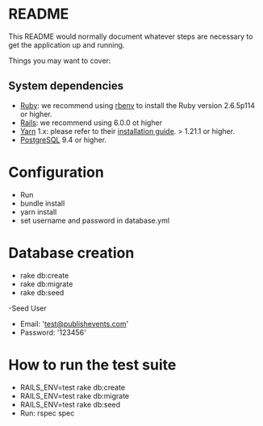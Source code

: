 # README

This README would normally document whatever steps are necessary to get the
application up and running.

Things you may want to cover:



## System dependencies


- [Ruby](https://www.ruby-lang.org/en/): we recommend using
  [rbenv](https://github.com/rbenv/rbenv) to install the Ruby version  2.6.5p114 or higher.
- [Rails](https://rubygems.org/gems/rails): we recommend using 6.0.0 ot higher
- [Yarn](https://yarnpkg.com/) 1.x: please refer to their
  [installation guide](https://classic.yarnpkg.com/en/docs/install).  > 1.21.1 or higher.
- [PostgreSQL](https://www.postgresql.org/) 9.4 or higher.



# Configuration

* Run 
* bundle install
* yarn install
* set username and password in database.yml

# Database creation
* rake db:create 
* rake db:migrate
* rake db:seed

-Seed User 
* Email: 'test@publishevents.com'
* Password: '123456'


# How to run the test suite
* RAILS_ENV=test rake db:create
* RAILS_ENV=test rake db:migrate 
* RAILS_ENV=test rake db:seed
* Run: rspec spec

